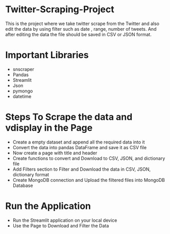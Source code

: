 # Twitter-Scraping-Project
This is the project where we take twitter scrape from the Twitter and also edit the data by using filter such as date , range, number of tweets. And after editing the data the file should be saved in CSV or JSON format.

# Important Libraries

- snscraper
- Pandas
- Streamlit
- Json
- pymongo
- datetime

# Steps To Scrape the data and vdisplay in the Page

- Create a empty dataset and append all the required data into it
- Convert the data into pandas DataFrame and save it as CSV file
- Now create a page with title and header
- Create functions to convert and Download to CSV, JSON, and dictionary file
- Add Filters section to Filter and Download the data in CSV, JSON, dictionary format
- Create MongoDB connection and Upload the filtered files into MongoDB Database

# Run the Application

- Run the Streamlit application on your local device
- Use the Page to Download and Filter the Data
